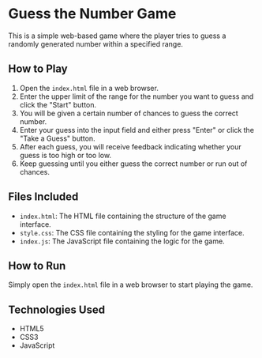 # Guess the Number Game

This is a simple web-based game where the player tries to guess a randomly generated number within a specified range.

## How to Play

1. Open the `index.html` file in a web browser.
2. Enter the upper limit of the range for the number you want to guess and click the "Start" button.
3. You will be given a certain number of chances to guess the correct number.
4. Enter your guess into the input field and either press "Enter" or click the "Take a Guess" button.
5. After each guess, you will receive feedback indicating whether your guess is too high or too low.
6. Keep guessing until you either guess the correct number or run out of chances.

## Files Included

- `index.html`: The HTML file containing the structure of the game interface.
- `style.css`: The CSS file containing the styling for the game interface.
- `index.js`: The JavaScript file containing the logic for the game.

## How to Run

Simply open the `index.html` file in a web browser to start playing the game.

## Technologies Used

- HTML5
- CSS3
- JavaScript
